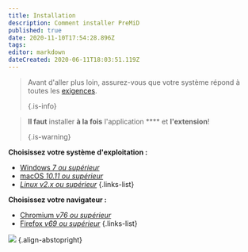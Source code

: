 ```yaml
---
title: Installation
description: Comment installer PreMiD
published: true
date: 2020-11-10T17:54:28.896Z
tags:
editor: markdown
dateCreated: 2020-06-11T18:03:51.119Z
---
```


> Avant d'aller plus loin, assurez-vous que votre système répond à toutes les [exigences](/install/requirements). 
> 
> {.is-info}

> **Il faut** installer **à la fois** l'application **** et **l'extension**! 
> 
> {.is-warning}

**Choisissez votre système d'exploitation :**
- [Windows *7 ou supérieur*](/install/windows)
- [macOS *10.11 ou supérieur*](/install/macos)
- [*Linux v2.x ou supérieur*](/install/linux)
{.links-list}

**Choisissez votre navigateur :**
- [Chromium *v76 ou supérieur*](/install/chromium)
- [Firefox *v69 ou supérieur*](/install/firefox)
{.links-list}

![](https://a.icons8.com/ajlQdsfa/FZhYWV/svg.svg) {.align-abstopright}